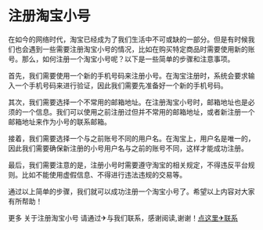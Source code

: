 # 注册淘宝小号

在如今的网络时代，淘宝已经成为了我们生活中不可或缺的一部分。但是有时候我们也会遇到一些需要注册淘宝小号的情况，比如在购买特定商品时需要使用新的账号。那么，如何注册一个淘宝小号呢？以下是一些简单的步骤和注意事项。

首先，我们需要使用一个新的手机号码来注册小号。在淘宝注册时，系统会要求输入一个手机号码来进行验证，因此我们需要先准备好一个新的手机号码。

其次，我们需要选择一个不常用的邮箱地址。在注册淘宝小号时，邮箱地址也是必须的一个信息。我们可以使用之前注册过但并不常用的邮箱地址，或者新注册一个邮箱地址来作为小号的联系邮箱。

接着，我们需要选择一个与之前账号不同的用户名。在淘宝上，用户名是唯一的，因此我们需要确保新注册的小号用户名与之前的账号不同，这样才能成功注册。

最后，我们需要注意的是，注册小号时需要遵守淘宝的相关规定，不得违反平台规则。比如不能使用虚假信息、不得进行违法违规的交易等。

通过以上简单的步骤，我们就可以成功注册一个淘宝小号了。希望以上内容对大家有所帮助！

更多 关于注册淘宝小号 请通过✈与我们联系，感谢阅读,谢谢！[点这里✈联系](https://abc.k02.cc)
